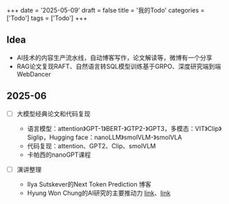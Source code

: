 +++ 
date = '2025-05-09' 
draft = false 
title = '我的Todo' 
categories = ['Todo'] 
tags = ['Todo'] 
+++

## Idea

- AI技术的内容生产流水线，自动博客写作，论文解读等，微博有一个分享
- RAG论文复现RAFT、自然语言转SQL模型训练基于GRPO、深度研究端到端WebDancer

## 2025-06

- [ ] 大模型经典论文和代码复现
  - 语言模型：attention》GPT-1》BERT-》GTP2-》GPT3，多模态：VIT》Clip》Siglip，Hugging face：nanoLLM》smolVLM-》smolVLA
  - 代码复现：attention、GPT2、Clip、smolVLM
  - 卡帕西的nanoGPT课程

- [ ] 演讲整理
  - Ilya Sutskever的Next Token Prediction 博客
  - Hyung Won Chung的AI研究的主要推动力 [link](https://mp.weixin.qq.com/s?__biz=MzA3MzI4MjgzMw==&mid=2650922111&idx=2&sn=69ae67a08b5ffd782d7bd25d94e6ed7a&chksm=84e41801b393911720f779edaa704cc703a4871b96dd75eff9b599470090e8eb5d50034cebe0&scene=21#wechat_redirect)、[link](https://mp.weixin.qq.com/s?__biz=MzA3MzI4MjgzMw==&mid=2650893355&idx=1&sn=5911ccc05abf5177bb71a47ea5a748c8&chksm=84e4a855b39321434a2a386c9f359979da99dd441e6cf8f88062f1e909ad8f5b9b24198d1edb&scene=21#wechat_redirect)
